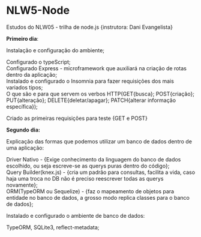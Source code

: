 # NLW5-Node
Estudos do NLW05 - trilha de node.js {instrutora: Dani Evangelista}

<b>Primeiro dia</b>:
  <p>Instalação e configuração do ambiente;</p>
    Configurado o typeScript;<br />
    Configurado Express - microframework que auxiliará na criação de rotas dentro da aplicação;<br />
    Instalado e configurado o Insomnia para fazer requisições dos mais variados tipos;<br/>
    O que são e para que servem os verbos HTTP(GET{busca}; POST{criação}; PUT{alteração}; DELETE{deletar/apagar}; PATCH{alterar informação específica});<br />

  <p>Criado as primeiras requisições para teste {GET e POST}</p>

<p><b>Segundo dia:</b></p>
  <p>Explicação das formas que podemos utilizar um banco de dados dentro de uma aplicação:</p>
    Driver Nativo - {Exige conhecimento da linguagem do banco de dados escolhido, ou seja escreve-se as querys puras dentro do código};<br />
    Query Builder(knex.js) - {cria um padrão para consultas, facilita a vida, caso haja uma troca no DB não é preciso reescrever todas as querys novamente};<br />
    ORM(TypeORM ou Sequelize) - {faz o mapeamento de objetos para entidade no banco de dados, a grosso modo replica classes para o banco de dados};<br />
  
  <p>Instalado e configurado o ambiente de banco de dados:</p>
    TypeORM, SQLite3, reflect-metadata;<br/>
  
